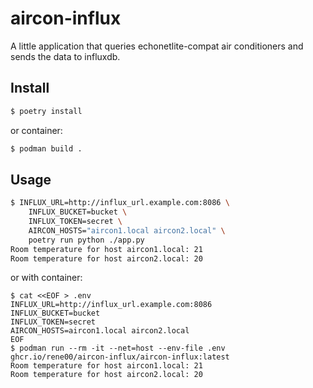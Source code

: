 # aircon-influx

A little application that queries echonetlite-compat air conditioners and sends the data to influxdb.

## Install

```bash
$ poetry install
```

or container:
```bash
$ podman build .
```

## Usage

```bash
$ INFLUX_URL=http://influx_url.example.com:8086 \
    INFLUX_BUCKET=bucket \
    INFLUX_TOKEN=secret \
    AIRCON_HOSTS="aircon1.local aircon2.local" \
    poetry run python ./app.py
Room temperature for host aircon1.local: 21
Room temperature for host aircon2.local: 20
```

or with container:
```
$ cat <<EOF > .env
INFLUX_URL=http://influx_url.example.com:8086
INFLUX_BUCKET=bucket
INFLUX_TOKEN=secret
AIRCON_HOSTS=aircon1.local aircon2.local
EOF
$ podman run --rm -it --net=host --env-file .env ghcr.io/rene00/aircon-influx/aircon-influx:latest
Room temperature for host aircon1.local: 21
Room temperature for host aircon2.local: 20
```
